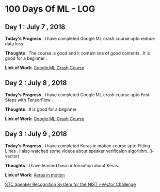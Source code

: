 # 100 Days Of ML - LOG

## Day 1 : July 7 , 2018
 
**Today's Progress** : I have completed Google ML crash course upto reduce data loss .

**Thoughts** : The course is good and it contain lots of good contents . It is good for a beginner .

**Link of Work:** [Google ML Crash Course](https://developers.google.com/machine-learning/crash-course/reducing-loss/video-lecture)

## Day 2 : July 8 , 2018

**Today's Progress** : I have completed Google ML crash course upto First Steps with TensorFlow .

**Thoughts** :  It is good for a beginner.

**Link of Work:**   [Google ML Crash Course](https://developers.google.com/machine-learning/crash-course/first-steps-with-tensorflow/video-lecture)

## Day 3 : July 9 , 2018


**Today's Progress** : I have completed Keras in motion course upto Fitting Lines . I also watched some videos about speaker verificaion algorithm. (i-vector)

**Thoughts** : I have learned basic information about Keras.  

**Link of Work:**  [Keras in motion](https://livevideo.manning.com/module/19_1_3/keras-in-motion/installation-and-basics/fitting-lines?)

[STC Speaker Recognition System for the NIST i-Vector Challenge](https://www.superlectures.com/odyssey2014/stc-speaker-recognition-system-for-the-nist-i-vector-challenge)
